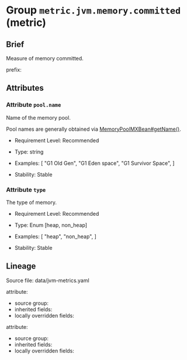 # Group `metric.jvm.memory.committed` (metric)

## Brief

Measure of memory committed.

prefix: 

## Attributes


### Attribute `pool.name`

Name of the memory pool.


Pool names are generally obtained via [MemoryPoolMXBean#getName()](https://docs.oracle.com/en/java/javase/11/docs/api/java.management/java/lang/management/MemoryPoolMXBean.html#getName()).

- Requirement Level: Recommended

- Type: string
- Examples: [
    "G1 Old Gen",
    "G1 Eden space",
    "G1 Survivor Space",
]

- Stability: Stable


### Attribute `type`

The type of memory.


- Requirement Level: Recommended

- Type: Enum [heap, non_heap]
- Examples: [
    "heap",
    "non_heap",
]

- Stability: Stable



## Lineage

Source file: data/jvm-metrics.yaml

attribute: 
  - source group: 
  - inherited fields: 
  - locally overridden fields: 

attribute: 
  - source group: 
  - inherited fields: 
  - locally overridden fields: 

